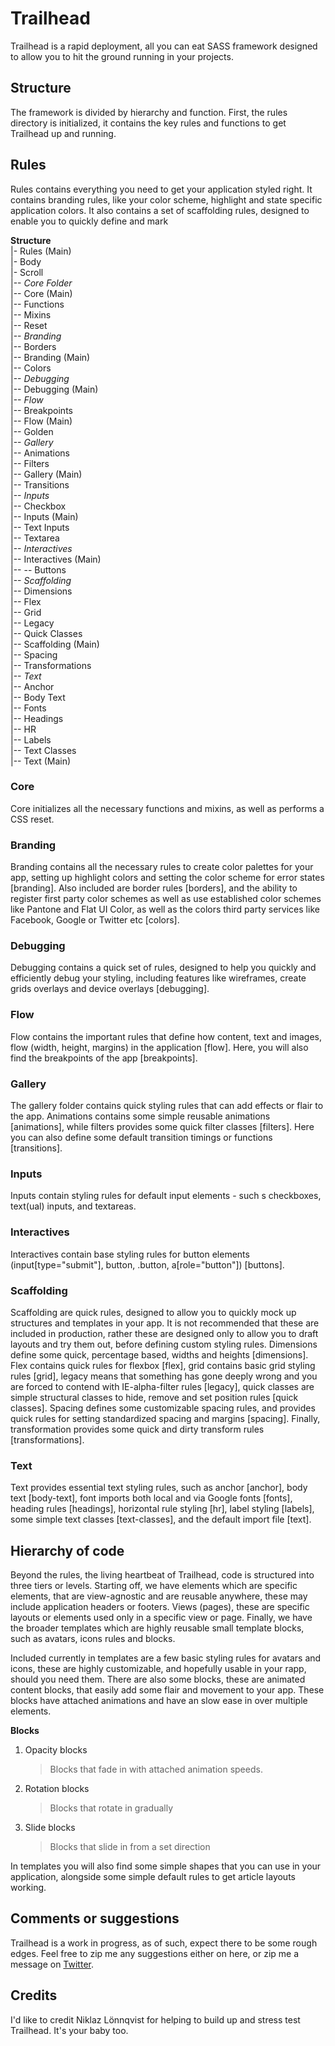 # Trailhead

Trailhead is a rapid deployment, all you can eat SASS framework designed to allow you to hit the ground running in your projects.

## Structure

The framework is divided by hierarchy and function. First, the rules directory is initialized, it contains the key rules and functions to get Trailhead up and running.

## Rules

Rules contains everything you need to get your application styled right. It contains branding rules, like your color scheme, highlight and state specific application colors. It also contains a set of scaffolding rules, designed to enable you to quickly define and mark

**Structure**  
|- Rules (Main)  
|- Body  
|- Scroll  
|-- _Core Folder_  
|-- Core (Main)  
|-- Functions  
|-- Mixins  
|-- Reset  
|-- _Branding_  
|-- Borders  
|-- Branding (Main)  
|-- Colors  
|-- _Debugging_  
|-- Debugging (Main)  
|-- _Flow_  
|-- Breakpoints  
|-- Flow (Main)  
|-- Golden  
|-- _Gallery_  
|-- Animations  
|-- Filters  
|-- Gallery (Main)  
|-- Transitions  
|-- _Inputs_  
|-- Checkbox  
|-- Inputs (Main)  
|-- Text Inputs  
|-- Textarea  
|-- _Interactives_  
|-- Interactives (Main)  
|-- -- Buttons  
|-- _Scaffolding_  
|-- Dimensions  
|-- Flex  
|-- Grid  
|-- Legacy  
|-- Quick Classes  
|-- Scaffolding (Main)  
|-- Spacing  
|-- Transformations  
|-- _Text_  
|-- Anchor  
|-- Body Text  
|-- Fonts  
|-- Headings  
|-- HR  
|-- Labels  
|-- Text Classes  
|-- Text (Main)

### Core

Core initializes all the necessary functions and mixins, as well as performs a CSS reset.

### Branding

Branding contains all the necessary rules to create color palettes for your app, setting up highlight colors and setting the color scheme for error states [branding]. Also included are border rules [borders], and the ability to register first party color schemes as well as use established color schemes like Pantone and Flat UI Color, as well as the colors third party services like Facebook, Google or Twitter etc [colors].

### Debugging

Debugging contains a quick set of rules, designed to help you quickly and efficiently debug your styling, including features like wireframes, create grids overlays and device overlays [debugging].

### Flow

Flow contains the important rules that define how content, text and images, flow (width, height, margins) in the application [flow]. Here, you will also find the breakpoints of the app [breakpoints].

### Gallery

The gallery folder contains quick styling rules that can add effects or flair to the app. Animations contains some simple reusable animations [animations], while filters provides some quick filter classes [filters]. Here you can also define some default transition timings or functions [transitions].

### Inputs

Inputs contain styling rules for default input elements - such s checkboxes, text(ual) inputs, and textareas.

### Interactives

Interactives contain base styling rules for button elements (input[type="submit"], button, .button, a[role="button"]) [buttons].

### Scaffolding

Scaffolding are quick rules, designed to allow you to quickly mock up structures and templates in your app. It is not recommended that these are included in production, rather these are designed only to allow you to draft layouts and try them out, before defining custom styling rules. Dimensions define some quick, percentage based, widths and heights [dimensions]. Flex contains quick rules for flexbox [flex], grid contains basic grid styling rules [grid], legacy means that something has gone deeply wrong and you are forced to contend with IE-alpha-filter rules [legacy], quick classes are simple structural classes to hide, remove and set position rules [quick classes]. Spacing defines some customizable spacing rules, and provides quick rules for setting standardized spacing and margins [spacing]. Finally, transformation provides some quick and dirty transform rules [transformations].

### Text

Text provides essential text styling rules, such as anchor [anchor], body text [body-text], font imports both local and via Google fonts [fonts], heading rules [headings], horizontal rule styling [hr], label styling [labels], some simple text classes [text-classes], and the default import file [text].

## Hierarchy of code

Beyond the rules, the living heartbeat of Trailhead, code is structured into three tiers or levels. Starting off, we have elements which are specific elements, that are view-agnostic and are reusable anywhere, these may include application headers or footers. Views (pages), these are specific layouts or elements used only in a specific view or page. Finally, we have the broader templates which are highly reusable small template blocks, such as avatars, icons rules and blocks.

Included currently in templates are a few basic styling rules for avatars and icons, these are highly customizable, and hopefully usable in your rapp, should you need them. There are also some blocks, these are animated content blocks, that easily add some flair and movement to your app. These blocks have attached animations and have an slow ease in over multiple elements.

**Blocks**

1. Opacity blocks

   > Blocks that fade in with attached animation speeds.

2. Rotation blocks

   > Blocks that rotate in gradually

3. Slide blocks
   > Blocks that slide in from a set direction

In templates you will also find some simple shapes that you can use in your application, alongside some simple default rules to get article layouts working.

## Comments or suggestions

Trailhead is a work in progress, as of such, expect there to be some rough edges. Feel free to zip me any suggestions either on here, or zip me a message on [Twitter](https://twitter.com/ikethepike).

## Credits

I'd like to credit Niklaz Lönnqvist for helping to build up and stress test Trailhead. It's your baby too.
